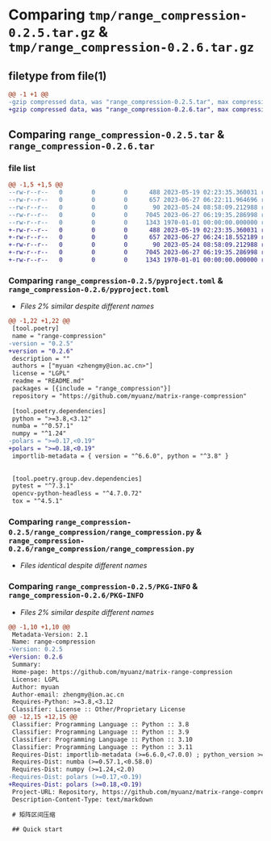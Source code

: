 # Comparing `tmp/range_compression-0.2.5.tar.gz` & `tmp/range_compression-0.2.6.tar.gz`

## filetype from file(1)

```diff
@@ -1 +1 @@
-gzip compressed data, was "range_compression-0.2.5.tar", max compression
+gzip compressed data, was "range_compression-0.2.6.tar", max compression
```

## Comparing `range_compression-0.2.5.tar` & `range_compression-0.2.6.tar`

### file list

```diff
@@ -1,5 +1,5 @@
--rw-r--r--   0        0        0      488 2023-05-19 02:23:35.360031 range_compression-0.2.5/README.md
--rw-r--r--   0        0        0      657 2023-06-27 06:22:11.964696 range_compression-0.2.5/pyproject.toml
--rw-r--r--   0        0        0       90 2023-05-24 08:58:09.212988 range_compression-0.2.5/range_compression/__init__.py
--rw-r--r--   0        0        0     7045 2023-06-27 06:19:35.286998 range_compression-0.2.5/range_compression/range_compression.py
--rw-r--r--   0        0        0     1343 1970-01-01 00:00:00.000000 range_compression-0.2.5/PKG-INFO
+-rw-r--r--   0        0        0      488 2023-05-19 02:23:35.360031 range_compression-0.2.6/README.md
+-rw-r--r--   0        0        0      657 2023-06-27 06:24:18.552189 range_compression-0.2.6/pyproject.toml
+-rw-r--r--   0        0        0       90 2023-05-24 08:58:09.212988 range_compression-0.2.6/range_compression/__init__.py
+-rw-r--r--   0        0        0     7045 2023-06-27 06:19:35.286998 range_compression-0.2.6/range_compression/range_compression.py
+-rw-r--r--   0        0        0     1343 1970-01-01 00:00:00.000000 range_compression-0.2.6/PKG-INFO
```

### Comparing `range_compression-0.2.5/pyproject.toml` & `range_compression-0.2.6/pyproject.toml`

 * *Files 2% similar despite different names*

```diff
@@ -1,22 +1,22 @@
 [tool.poetry]
 name = "range-compression"
-version = "0.2.5"
+version = "0.2.6"
 description = ""
 authors = ["myuan <zhengmy@ion.ac.cn>"]
 license = "LGPL"
 readme = "README.md"
 packages = [{include = "range_compression"}]
 repository = "https://github.com/myuanz/matrix-range-compression"
 
 [tool.poetry.dependencies]
 python = ">=3.8,<3.12"
 numba = "^0.57.1"
 numpy = "^1.24"
-polars = ">=0.17,<0.19"
+polars = ">=0.18,<0.19"
 importlib-metadata = { version = "^6.6.0", python = "^3.8" }
 
 
 [tool.poetry.group.dev.dependencies]
 pytest = "^7.3.1"
 opencv-python-headless = "^4.7.0.72"
 tox = "^4.5.1"
```

### Comparing `range_compression-0.2.5/range_compression/range_compression.py` & `range_compression-0.2.6/range_compression/range_compression.py`

 * *Files identical despite different names*

### Comparing `range_compression-0.2.5/PKG-INFO` & `range_compression-0.2.6/PKG-INFO`

 * *Files 2% similar despite different names*

```diff
@@ -1,10 +1,10 @@
 Metadata-Version: 2.1
 Name: range-compression
-Version: 0.2.5
+Version: 0.2.6
 Summary: 
 Home-page: https://github.com/myuanz/matrix-range-compression
 License: LGPL
 Author: myuan
 Author-email: zhengmy@ion.ac.cn
 Requires-Python: >=3.8,<3.12
 Classifier: License :: Other/Proprietary License
@@ -12,15 +12,15 @@
 Classifier: Programming Language :: Python :: 3.8
 Classifier: Programming Language :: Python :: 3.9
 Classifier: Programming Language :: Python :: 3.10
 Classifier: Programming Language :: Python :: 3.11
 Requires-Dist: importlib-metadata (>=6.6.0,<7.0.0) ; python_version >= "3.8" and python_version < "4.0"
 Requires-Dist: numba (>=0.57.1,<0.58.0)
 Requires-Dist: numpy (>=1.24,<2.0)
-Requires-Dist: polars (>=0.17,<0.19)
+Requires-Dist: polars (>=0.18,<0.19)
 Project-URL: Repository, https://github.com/myuanz/matrix-range-compression
 Description-Content-Type: text/markdown
 
 # 矩阵区间压缩
 
 ## Quick start
```

